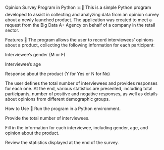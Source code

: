 Opinion Survey Program in Python 📊🐍
This is a simple Python program developed to assist in collecting and analyzing data from an opinion survey about a newly launched product. The application was created to meet a request from the Big Data A+ Agency on behalf of a company in the retail sector.

Features 🚀
The program allows the user to record interviewees’ opinions about a product, collecting the following information for each participant:

Interviewee’s gender (M or F)

Interviewee’s age

Response about the product (Y for Yes or N for No)

The user defines the total number of interviewees and provides responses for each one. At the end, various statistics are presented, including total participants, number of positive and negative responses, as well as details about opinions from different demographic groups.

How to Use 🤔
Run the program in a Python environment.

Provide the total number of interviewees.

Fill in the information for each interviewee, including gender, age, and opinion about the product.

Review the statistics displayed at the end of the survey.
